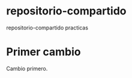 repositorio-compartido
======================

repositorio-compartido practicas

# Primer cambio

Cambio primero.
